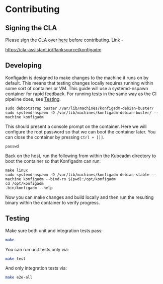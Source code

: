 # Contributing

## Signing the CLA

Please sign the CLA over [here](https://cla-assistant.io/flanksource/konfigadm)
before contributing. Link -

https://cla-assistant.io/flanksource/konfigadm

## Developing

Konfigadm is designed to make changes to the machine it runs on by default. This
means that testing changes locally requires running within some sort of
container or VM. This guide will use a systemd-nspawn container for rapid
feedback. For running tests in the same way as the CI pipeline does, see 
[Testing](#testing).

```
sudo debootstrap buster /var/lib/machines/konfigadm-debian-buster/
sudo systemd-nspawn -D /var/lib/machines/konfigadm-debian-buster/ --machine konfigadm
```

This should present a console prompt on the container. Here we will configure
the root password so that we can boot the container later. You can close the
container by pressing `Ctrl + ]]]`.

```
passwd
```

Back on the host, run the following from within the Kubeadm directory to boot
the container so that Konfigadm can run:

```
make linux
sudo systemd-nspawn -D /var/lib/machines/konfigadm-debian-stable --machine konfigadm --bind-ro $(pwd):/opt/konfigadm
cd /opt/konfigadm
.bin/konfigadm --help
```

Now you can make changes and build locally and then run the resulting binary
within the container to verify progress.

## Testing

Make sure both unit and integration tests pass:

```bash
make
```

You can run unit tests only via:

```bash
make test
```

And only integration tests via:

```bash
make e2e-all
```
